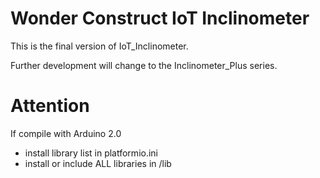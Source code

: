 # Wonder Construct IoT Inclinometer
This is the final version of IoT_Inclinometer.

Further development will change to the Inclinometer_Plus series.

# Attention
If compile with Arduino 2.0  
- install library list in platformio.ini  
- install or include ALL libraries in /lib
